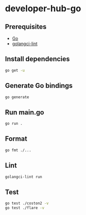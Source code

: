 # developer-hub-go

## Prerequisites

- [Go](https://go.dev/doc/install)
- [golangci-lint](https://golangci-lint.run/docs/welcome/install/)

## Install dependencies

```bash
go get -u
```

## Generate Go bindings

```bash
go generate
```

## Run main.go

```bash
go run .
```

## Format

```bash
go fmt ./...
```

## Lint

```bash
golangci-lint run
```

## Test

```bash
go test ./coston2 -v
go test ./flare -v
```
